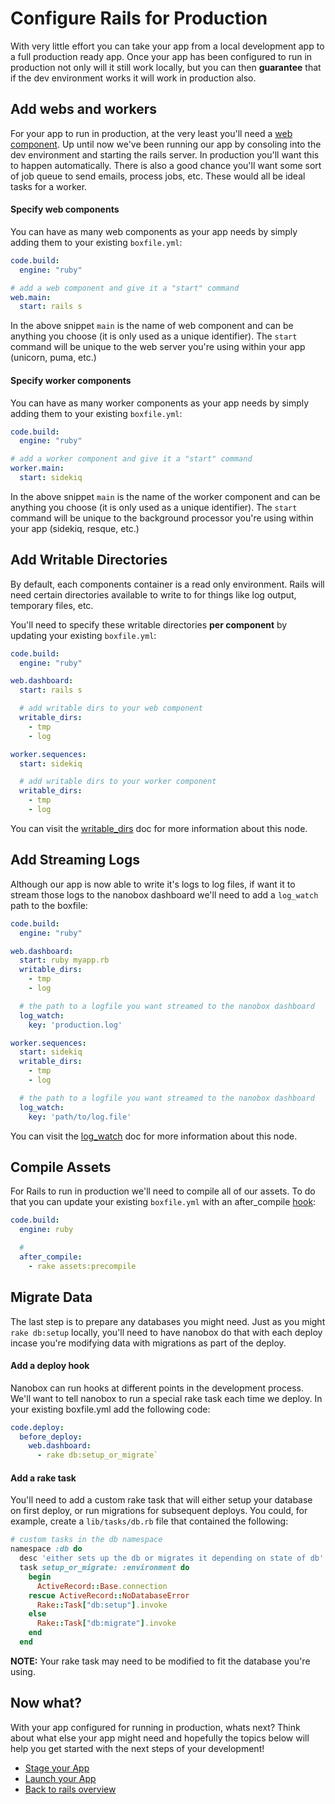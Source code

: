 # Configure Rails for Production
With very little effort you can take your app from a local development app to a full production ready app. Once your app has been configured to run in production not only will it still work locally, but you can then **guarantee** that if the dev environment works it will work in production also.

## Add webs and workers
For your app to run in production, at the very least you'll need a [web component](). Up until now we've been running our app by consoling into the dev environment and starting the rails server. In production you'll want this to happen automatically. There is also a good chance you'll want some sort of job queue to send emails, process jobs, etc. These would all be ideal tasks for a worker.

#### Specify web components
You can have as many web components as your app needs by simply adding them to your existing `boxfile.yml`:

```yaml
code.build:
  engine: "ruby"

# add a web component and give it a "start" command
web.main:
  start: rails s
```

In the above snippet `main` is the name of web component and can be anything you choose (it is only used as a unique identifier). The `start` command will be unique to the web server you're using within your app (unicorn, puma, etc.)

#### Specify worker components
You can have as many worker components as your app needs by simply adding them to your existing `boxfile.yml`:

```yaml
code.build:
  engine: "ruby"

# add a worker component and give it a "start" command
worker.main:
  start: sidekiq
```

In the above snippet `main` is the name of the worker component and can be anything you choose (it is only used as a unique identifier). The `start` command will be unique to the background processor you're using within your app (sidekiq, resque, etc.)

## Add Writable Directories
By default, each components container is a read only environment. Rails will need certain directories available to write to for things like log output, temporary files, etc.

You'll need to specify these writable directories **per component** by updating your existing `boxfile.yml`:

```yaml
code.build:
  engine: "ruby"

web.dashboard:
  start: rails s

  # add writable dirs to your web component
  writable_dirs:
    - tmp
    - log

worker.sequences:
  start: sidekiq

  # add writable dirs to your worker component
  writable_dirs:
    - tmp
    - log
```

You can visit the [writable_dirs](https://docs.nanobox.io/boxfile/web/#writable-directories) doc for more information about this node.

## Add Streaming Logs
Although our app is now able to write it's logs to log files, if want it to stream those logs to the nanobox dashboard we'll need to add a `log_watch` path to the boxfile:

```yaml
code.build:
  engine: "ruby"

web.dashboard:
  start: ruby myapp.rb
  writable_dirs:
    - tmp
    - log

  # the path to a logfile you want streamed to the nanobox dashboard
  log_watch:
    key: 'production.log'

worker.sequences:
  start: sidekiq
  writable_dirs:
    - tmp
    - log

  # the path to a logfile you want streamed to the nanobox dashboard
  log_watch:
    key: 'path/to/log.file'
```

You can visit the [log_watch](https://docs.nanobox.io/boxfile/web/#custom-logs) doc for more information about this node.

## Compile Assets
For Rails to run in production we'll need to compile all of our assets. To do that you can update your existing `boxfile.yml` with an after_compile [hook]():

```yaml
code.build:
  engine: ruby

  #
  after_compile:
    - rake assets:precompile
```

## Migrate Data
The last step is to prepare any databases you might need. Just as you might `rake db:setup` locally, you'll need to have nanobox do that with each deploy incase you're modifying data with migrations as part of the deploy.

#### Add a deploy hook
Nanobox can run hooks at different points in the development process. We'll want to tell nanobox to run a special rake task each time we deploy. In your existing boxfile.yml add the following code:

```yaml
code.deploy:
  before_deploy:
    web.dashboard:
      - rake db:setup_or_migrate`
```

#### Add a rake task
You'll need to add a custom rake task that will either setup your database on first deploy, or run migrations for subsequent deploys. You could, for example, create a `lib/tasks/db.rb` file that contained the following:

```ruby
# custom tasks in the db namespace
namespace :db do
  desc 'either sets up the db or migrates it depending on state of db'
  task setup_or_migrate: :environment do
    begin
      ActiveRecord::Base.connection
    rescue ActiveRecord::NoDatabaseError
      Rake::Task["db:setup"].invoke
    else
      Rake::Task["db:migrate"].invoke
    end
  end
```

**NOTE:** Your rake task may need to be modified to fit the database you're using.

## Now what?
With your app configured for running in production, whats next? Think about what else your app might need and hopefully the topics below will help you get started with the next steps of your development!

* [Stage your App](/ruby/rails/production/stage-your-app)
* [Launch your App](/ruby/rails/production/launch-your-app)
* [Back to rails overview](/ruby/rails)
